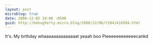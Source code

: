 ```yaml
---
layout: post
microblog: true
date: 2008-12-05 19:00 -0500
guid: http://bdougherty.micro.blog/2008/12/06/t1041416504.html
---
```

It's. My brthday whaaaaaaaaaaaaaat yeaah boo
Pieeeeeeeeeeeecankd
